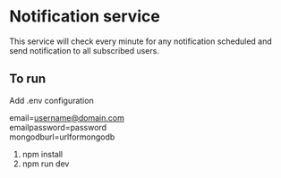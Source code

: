 # Notification service

This service will check every minute for any notification scheduled and send notification to all subscribed users.


## To run
Add .env configuration

  email=username@domain.com<br>
  emailpassword=password<br>
  mongodburl=urlformongodb<br>

1. npm install
2. npm run dev 
